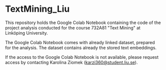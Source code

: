 # TextMining_Liu

This repository holds the Google Colab Notebook containing the code of the project analysis conducted for the course 732A81 "Text Mining" at Linköping University. 

The Google Colab Notebook comes with already linked dataset, prepared for the analysis. The dataset contains already the stored text embeddings. 

If the access to the Google Colab Notebook is not available, please request access by contacting Karolina Ziomek (karzi360@student.liu.se). 
